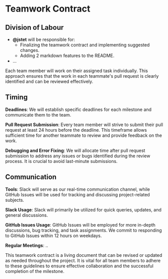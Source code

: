 # Teamwork Contract

## Division of Labour
- **@jstet** will be responsible for:
    - Finalizing the teamwork contract and implementing suggested changes.
    - Adding 2 markdown features to the README.
- ...

Each team member will work on their assigned task individually. This approach ensures that the work in each teammate's pull request is clearly identified and can be reviewed effectively.

## Timing
**Deadlines**: We will establish specific deadlines for each milestone and communicate them to the team.

**Pull Request Submission**: Every team member will strive to submit their pull request at least 24 hours before the deadline. This timeframe allows sufficient time for another teammate to review and provide feedback on the work.

**Debugging and Error Fixing**: We will allocate time after pull request submission to address any issues or bugs identified during the review process. It is crucial to avoid last-minute submissions.

## Communication
**Tools**: Slack will serve as our real-time communication channel, while GitHub Issues will be used for tracking and discussing project-related subjects.

**Slack Usage**: Slack will primarily be utilized for quick queries, updates, and general discussions.

**GitHub Issues Usage**: GitHub Issues will be employed for more in-depth discussions, bug tracking, and task assignments. We commit to responding to GitHub Issues within 12 hours on weekdays.

**Regular Meetings**: ..


This teamwork contract is a living document that can be revised or updated as needed throughout the project. It is vital for all team members to adhere to these guidelines to ensure effective collaboration and the successful completion of the milestone.